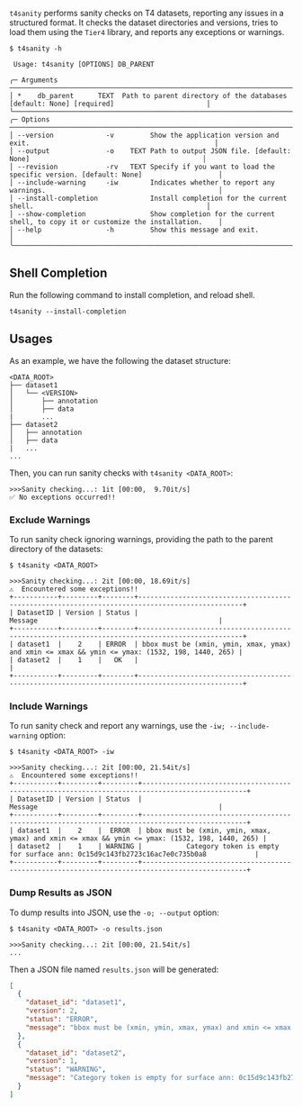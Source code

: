 `t4sanity` performs sanity checks on T4 datasets, reporting any issues in a structured format.
It checks the dataset directories and versions, tries to load them using the `Tier4` library, and reports any exceptions or warnings.

```shell
$ t4sanity -h

 Usage: t4sanity [OPTIONS] DB_PARENT

╭─ Arguments ──────────────────────────────────────────────────────────────────────────────────────────────────────────╮
│ *    db_parent      TEXT  Path to parent directory of the databases [default: None] [required]                       │
╰──────────────────────────────────────────────────────────────────────────────────────────────────────────────────────╯
╭─ Options ────────────────────────────────────────────────────────────────────────────────────────────────────────────╮
│ --version             -v         Show the application version and exit.                                              │
│ --output              -o    TEXT Path to output JSON file. [default: None]                                           │
│ --revision            -rv   TEXT Specify if you want to load the specific version. [default: None]                   │
│ --include-warning     -iw        Indicates whether to report any warnings.                                           │
│ --install-completion             Install completion for the current shell.                                           │
│ --show-completion                Show completion for the current shell, to copy it or customize the installation.    │
│ --help                -h         Show this message and exit.                                                         │
╰──────────────────────────────────────────────────────────────────────────────────────────────────────────────────────╯
```

## Shell Completion

Run the following command to install completion, and reload shell.

```{ .shell .copy }
t4sanity --install-completion
```

## Usages

As an example, we have the following the dataset structure:

```shell
<DATA_ROOT>
├── dataset1
│   └── <VERSION>
│       ├── annotation
│       ├── data
|       ...
├── dataset2
│   ├── annotation
│   ├── data
|   ...
...
```

Then, you can run sanity checks with `t4sanity <DATA_ROOT>`:

```shell
>>>Sanity checking...: 1it [00:00,  9.70it/s]
✅ No exceptions occurred!!
```

### Exclude Warnings

To run sanity check ignoring warnings, providing the path to the parent directory of the datasets:

```shell
$ t4sanity <DATA_ROOT>

>>>Sanity checking...: 2it [00:00, 18.69it/s]
⚠️  Encountered some exceptions!!
+-----------+---------+--------+------------------------------------------------------------------------------------------------+
| DatasetID | Version | Status |                                            Message                                             |
+-----------+---------+--------+------------------------------------------------------------------------------------------------+
| dataset1  |    2    | ERROR  | bbox must be (xmin, ymin, xmax, ymax) and xmin <= xmax && ymin <= ymax: (1532, 198, 1440, 265) |
| dataset2  |    1    |   OK   |                                                                                                |
+-----------+---------+--------+------------------------------------------------------------------------------------------------+
```

### Include Warnings

To run sanity check and report any warnings, use the `-iw; --include-warning` option:

```shell
$ t4sanity <DATA_ROOT> -iw

>>>Sanity checking...: 2it [00:00, 21.54it/s]
⚠️  Encountered some exceptions!!
+-----------+---------+---------+------------------------------------------------------------------------------------------------+
| DatasetID | Version | Status  |                                            Message                                             |
+-----------+---------+---------+------------------------------------------------------------------------------------------------+
| dataset1  |    2    |  ERROR  | bbox must be (xmin, ymin, xmax, ymax) and xmin <= xmax && ymin <= ymax: (1532, 198, 1440, 265) |
| dataset2  |    1    | WARNING |           Category token is empty for surface ann: 0c15d9c143fb2723c16ac7e0c735b0a8            |
+-----------+---------+---------+------------------------------------------------------------------------------------------------+
```

### Dump Results as JSON

To dump results into JSON, use the `-o; --output` option:

```shell
$ t4sanity <DATA_ROOT> -o results.json

>>>Sanity checking...: 2it [00:00, 21.54it/s]
...
```

Then a JSON file named `results.json` will be generated:

```json
[
  {
    "dataset_id": "dataset1",
    "version": 2,
    "status": "ERROR",
    "message": "bbox must be (xmin, ymin, xmax, ymax) and xmin <= xmax && ymin <= ymax: (1532, 198, 1440, 265)"
  },
  {
    "dataset_id": "dataset2",
    "version": 1,
    "status": "WARNING",
    "message": "Category token is empty for surface ann: 0c15d9c143fb2723c16ac7e0c735b0a8"
  }
]
```
